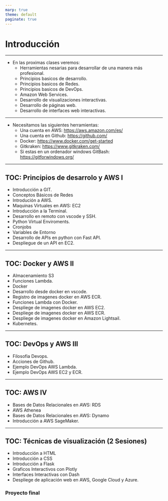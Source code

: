 ```yaml
---
marp: true
theme: default
paginate: true
---
```


<style>
img[alt~="center"] {
  display: block;
  margin: 0 auto;
}
</style>

#  Introducción


---

- En las proximas clases veremos:
  - Herramientas nesarias para desarrollar de una manera más profesional.
  - Principios basicos de desarrollo.
  - Principios basicos de Redes.
  - Principios basicos de DevOps.
  - Amazon Web Services.
  - Desarrollo de visualizaciones interactivas.
  - Desarrollo de páginas web.
  - Desarrollo de interfaces web interactivas.

---

- Necesitamos las siguientes herramientas:
  - Una cuenta en AWS: https://aws.amazon.com/es/
  - Una cuenta en Github: https://github.com/
  - Docker: https://www.docker.com/get-started
  - Gitkraken: https://www.gitkraken.com/
  - Si estas en un ordenador windows GitBash: https://gitforwindows.org/

---
## TOC: Principios de desarrolo y AWS I
- Introducción a GIT.
- Conceptos Básicos de Redes
- Introdución a AWS.
- Maquinas Virtuales en AWS: EC2
- Introducción a la Terminal.
- Desarrollo en remoto con vscode y SSH.
- Python Virtual Enviroments.
- Cronjobs
- Variables de Entorno
- Desarrollo de APIs en python con Fast API.
- Despliegue de un API en EC2.

---

## TOC: Docker y AWS II
- Almacenamiento S3
- Funciones Lambda.
- Docker
- Desarrollo desde docker en vscode.
- Registro de imagenes docker en AWS ECR.
- Funciones Lambda con Docker.
- Despliege de imagenes docker en AWS EC2.
- Despliege de imagenes docker en AWS ECR.
- Despliege de imagenes docker en Amazon Lightsail.
- Kubernetes.
---

## TOC:  DevOps y AWS III
- Filosofia Devops.
- Acciones de Github.
- Ejemplo DevOps AWS Lambda.
- Ejemplo DevOps AWS EC2 y ECR.

---

## TOC:  AWS IV
- Bases de Datos Relacionales en AWS: RDS
- AWS Athenea
- Bases de Datos Relacionales en AWS: Dynamo
- Introducción a AWS SageMaker.

---

## TOC:  Técnicas de visualización  (2 Sesiones)
- Introducción a HTML
- Introducción a CSS
- Introducción a Flask
- Graficos Interactivos con Plotly
- Interfaces Interactivas con Dash
- Despliege de aplicación web en AWS, Google Cloud y Azure.
### Proyecto final








